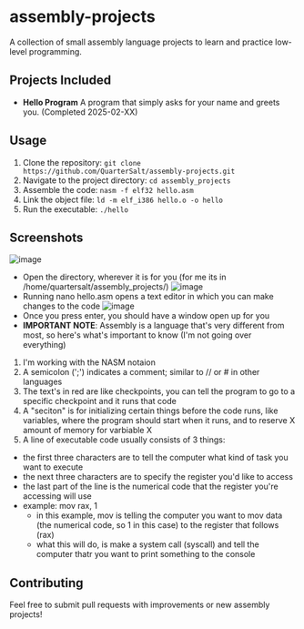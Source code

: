 
# assembly-projects

A collection of small assembly language projects to learn and practice low-level programming.

## Projects Included

*   **Hello Program** A program that simply asks for your name and greets you. (Completed 2025-02-XX)

## Usage

1.  Clone the repository: `git clone https://github.com/QuarterSalt/assembly-projects.git`
2.  Navigate to the project directory: `cd assembly_projects`
3.  Assemble the code: `nasm -f elf32 hello.asm`
4.  Link the object file: `ld -m elf_i386 hello.o -o hello`
5.  Run the executable: `./hello`

## Screenshots
![image](https://github.com/user-attachments/assets/81896a52-51dd-4710-96eb-999ded63cd56)
- Open the directory, wherever it is for you (for me its in /home/quartersalt/assembly_projects/)
![image](https://github.com/user-attachments/assets/79601a3a-d357-4a8d-8e65-6d6256ed4fe4)
- Running nano hello.asm opens a text editor in which you can make changes to the code
![image](https://github.com/user-attachments/assets/ec73b101-13be-48d9-a5d3-3f4013d14d0f)
- Once you press enter, you should have a window open up for you
- **IMPORTANT NOTE**: Assembly is a language that's very different from most, so here's what's important to know (I'm not going over everything)
1.  I'm working with the NASM notaion
2.  A semicolon (';') indicates a comment; similar to // or # in other languages
3.  The text's in red are like checkpoints, you can tell the program to go to a specific checkpoint and it runs that code
4.  A "seciton" is for initializing certain things before the code runs, like variables, where the program should start when it runs, and to reserve X amount of memory for varbiable X
5.  A line of executable code usually consists of 3 things:
  - the first three characters are to tell the computer what kind of task you want to execute
  - the next three characters are to specify the register you'd like to access
  - the last part of the line is the numerical code that the register you're accessing will use
  - example: mov rax, 1
      - in this example, mov is telling the computer you want to mov data (the numerical code, so 1 in this case) to the register that follows (rax)
      - what this will do, is make a system call (syscall) and tell the computer thatr you want to print something to the console

## Contributing

Feel free to submit pull requests with improvements or new assembly projects!

